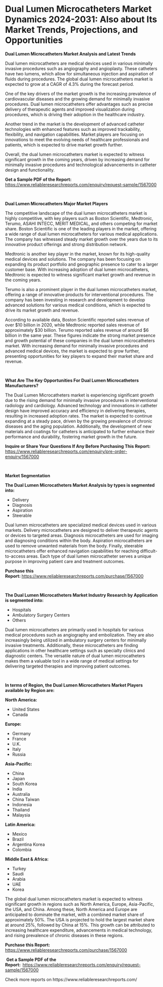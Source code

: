 <p><h1>Dual Lumen Microcatheters Market Dynamics 2024-2031: Also about Its Market Trends, Projections, and Opportunities</h1></p><p><strong>Dual Lumen Microcatheters Market Analysis and Latest Trends</strong></p>
<p><p>Dual lumen microcatheters are medical devices used in various minimally invasive procedures such as angiography and angioplasty. These catheters have two lumens, which allow for simultaneous injection and aspiration of fluids during procedures. The global dual lumen microcatheters market is expected to grow at a CAGR of 4.3% during the forecast period.</p><p>One of the key drivers of the market growth is the increasing prevalence of cardiovascular diseases and the growing demand for minimally invasive procedures. Dual lumen microcatheters offer advantages such as precise delivery of therapeutic agents and improved visualization during procedures, which is driving their adoption in the healthcare industry.</p><p>Another trend in the market is the development of advanced catheter technologies with enhanced features such as improved trackability, flexibility, and navigation capabilities. Market players are focusing on innovations to meet the evolving needs of healthcare professionals and patients, which is expected to drive market growth further.</p><p>Overall, the dual lumen microcatheters market is expected to witness significant growth in the coming years, driven by increasing demand for minimally invasive procedures and technological advancements in catheter design and functionality.</p></p>
<p><strong>Get a Sample PDF of the Report:&nbsp;</strong> <a href="https://www.reliableresearchreports.com/enquiry/request-sample/1567000">https://www.reliableresearchreports.com/enquiry/request-sample/1567000</a></p>
<p>&nbsp;</p>
<p><strong>Dual Lumen Microcatheters Major Market Players</strong></p>
<p><p>The competitive landscape of the dual lumen microcatheters market is highly competitive, with key players such as Boston Scientific, Medtronic, Terumo, ASAHI INTECC, MERIT MEDICAL, and others competing for market share. Boston Scientific is one of the leading players in the market, offering a wide range of dual lumen microcatheters for various medical applications. The company has witnessed steady market growth over the years due to its innovative product offerings and strong distribution network.</p><p>Medtronic is another key player in the market, known for its high-quality medical devices and solutions. The company has been focusing on expanding its product portfolio and geographic presence to cater to a larger customer base. With increasing adoption of dual lumen microcatheters, Medtronic is expected to witness significant market growth and revenue in the coming years.</p><p>Terumo is also a prominent player in the dual lumen microcatheters market, offering a range of innovative products for interventional procedures. The company has been investing in research and development to develop advanced solutions for various medical conditions, which is expected to drive its market growth and revenue.</p><p>According to available data, Boston Scientific reported sales revenue of over $10 billion in 2020, while Medtronic reported sales revenue of approximately $30 billion. Terumo reported sales revenue of around $6 billion in the same year. These figures indicate the strong market presence and growth potential of these companies in the dual lumen microcatheters market. With increasing demand for minimally invasive procedures and advanced medical devices, the market is expected to grow further, presenting opportunities for key players to expand their market share and revenue.</p></p>
<p>&nbsp;</p>
<p><strong>What Are The Key Opportunities For Dual Lumen Microcatheters Manufacturers?</strong></p>
<p><p>The Dual Lumen Microcatheters market is experiencing significant growth due to the rising demand for minimally invasive procedures in interventional radiology and cardiology. Advanced technology and innovations in catheter design have improved accuracy and efficiency in delivering therapies, resulting in increased adoption rates. The market is expected to continue expanding at a steady pace, driven by the growing prevalence of chronic diseases and the aging population. Additionally, the development of new materials and coatings for catheters is anticipated to further enhance their performance and durability, fostering market growth in the future.</p></p>
<p><strong>Inquire or Share Your Questions If Any Before Purchasing This Report:</strong> <a href="https://www.reliableresearchreports.com/enquiry/pre-order-enquiry/1567000">https://www.reliableresearchreports.com/enquiry/pre-order-enquiry/1567000</a></p>
<p>&nbsp;</p>
<p><strong>Market Segmentation</strong></p>
<p><strong>The Dual Lumen Microcatheters Market Analysis by types is segmented into:</strong></p>
<p><ul><li>Delivery</li><li>Diagnosis</li><li>Aspiration</li><li>Steerable</li></ul></p>
<p><p>Dual lumen microcatheters are specialized medical devices used in various markets. Delivery microcatheters are designed to deliver therapeutic agents or devices to targeted areas. Diagnosis microcatheters are used for imaging and diagnosing conditions within the body. Aspiration microcatheters are used to remove unwanted materials from the body. Finally, steerable microcatheters offer enhanced navigation capabilities for reaching difficult-to-access areas. Each type of dual lumen microcatheter serves a unique purpose in improving patient care and treatment outcomes.</p></p>
<p><strong>Purchase this Report:&nbsp;</strong><a href="https://www.reliableresearchreports.com/purchase/1567000">https://www.reliableresearchreports.com/purchase/1567000</a></p>
<p>&nbsp;</p>
<p><strong>The Dual Lumen Microcatheters Market Industry Research by Application is segmented into:</strong></p>
<p><ul><li>Hospitals</li><li>Ambulatory Surgery Centers</li><li>Others</li></ul></p>
<p><p>Dual lumen microcatheters are primarily used in hospitals for various medical procedures such as angiography and embolization. They are also increasingly being utilized in ambulatory surgery centers for minimally invasive treatments. Additionally, these microcatheters are finding applications in other healthcare settings such as specialty clinics and diagnostic centers. The versatile nature of dual lumen microcatheters makes them a valuable tool in a wide range of medical settings for delivering targeted therapies and improving patient outcomes.</p></p>
<p>&nbsp;</p>
<p><strong>In terms of Region, the Dual Lumen Microcatheters Market Players available by Region are:</strong></p>
<p>
    <p> <strong> North America: </strong>
        <ul>
            <li>United States</li>
            <li>Canada</li>
        </ul>
        </p> 
    <p> <strong> Europe: </strong>
        <ul>
            <li>Germany</li>
            <li>France</li>
            <li>U.K.</li>
            <li>Italy</li>
            <li>Russia</li>
        </ul>
        </p> 
    <p> <strong> Asia-Pacific: </strong>
        <ul>
            <li>China</li>
            <li>Japan</li>
            <li>South Korea</li>
            <li>India</li>
            <li>Australia</li>
            <li>China Taiwan</li>
            <li>Indonesia</li>
            <li>Thailand</li>
            <li>Malaysia</li>
        </ul>
        </p> 
    <p> <strong> Latin America: </strong>
        <ul>
            <li>Mexico</li>
            <li>Brazil</li>
            <li>Argentina Korea</li>
            <li>Colombia</li>
        </ul>
        </p> 
    <p> <strong> Middle East & Africa: </strong>
        <ul>
            <li>Turkey</li>
            <li>Saudi</li>
            <li>Arabia</li>
            <li>UAE</li>
            <li>Korea</li>
        </ul>
    </p>
    </p>
<p><p>The global dual lumen microcatheters market is expected to witness significant growth in regions such as North America, Europe, Asia-Pacific, the USA, and China. Among these, North America and Europe are anticipated to dominate the market, with a combined market share of approximately 50%. The USA is projected to hold the largest market share at around 25%, followed by China at 15%. This growth can be attributed to increasing healthcare expenditure, advancements in medical technology, and rising prevalence of chronic diseases in these regions.</p></p>
<p><strong>Purchase this Report: </strong><a href="https://www.reliableresearchreports.com/purchase/1567000">https://www.reliableresearchreports.com/purchase/1567000</a></p>
<p>&nbsp;<strong>Get a Sample PDF of the Report:&nbsp;&nbsp;</strong><a href="https://www.reliableresearchreports.com/enquiry/request-sample/1567000">https://www.reliableresearchreports.com/enquiry/request-sample/1567000</a></p>
<p><strong></strong></p>
<p>Check more reports on https://www.reliableresearchreports.com/</p>